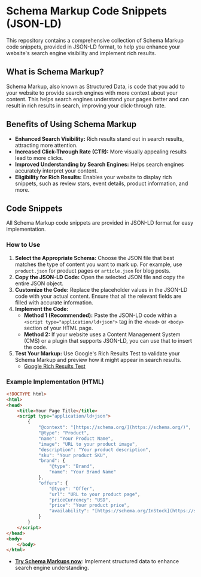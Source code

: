 # Schema Markup Code Snippets (JSON-LD)

This repository contains a comprehensive collection of Schema Markup code snippets, provided in JSON-LD format, to help you enhance your website's search engine visibility and implement rich results.

## What is Schema Markup?

Schema Markup, also known as Structured Data, is code that you add to your website to provide search engines with more context about your content. This helps search engines understand your pages better and can result in rich results in search, improving your click-through rate.

## Benefits of Using Schema Markup

* **Enhanced Search Visibility:** Rich results stand out in search results, attracting more attention.
* **Increased Click-Through Rate (CTR):** More visually appealing results lead to more clicks.
* **Improved Understanding by Search Engines:** Helps search engines accurately interpret your content.
* **Eligibility for Rich Results:** Enables your website to display rich snippets, such as review stars, event details, product information, and more.

## Code Snippets

All Schema Markup code snippets are provided in JSON-LD format for easy implementation.

### How to Use

1.  **Select the Appropriate Schema:** Choose the JSON file that best matches the type of content you want to mark up. For example, use `product.json` for product pages or `article.json` for blog posts.
2.  **Copy the JSON-LD Code:** Open the selected JSON file and copy the entire JSON object.
3.  **Customize the Code:** Replace the placeholder values in the JSON-LD code with your actual content. Ensure that all the relevant fields are filled with accurate information.
4.  **Implement the Code:**
    * **Method 1 (Recommended):** Paste the JSON-LD code within a `<script type="application/ld+json">` tag in the `<head>` or `<body>` section of your HTML page.
    * **Method 2:** If your website uses a Content Management System (CMS) or a plugin that supports JSON-LD, you can use that to insert the code.
5.  **Test Your Markup:** Use Google's Rich Results Test to validate your Schema Markup and preview how it might appear in search results.
    * [Google Rich Results Test](https://search.google.com/test/rich-results)

### Example Implementation (HTML)

```html
<!DOCTYPE html>
<html>
<head>
    <title>Your Page Title</title>
    <script type="application/ld+json">
        {
            "@context": "[https://schema.org/](https://schema.org/)",
            "@type": "Product",
            "name": "Your Product Name",
            "image": "URL to your product image",
            "description": "Your product description",
            "sku": "Your product SKU",
            "brand": {
                "@type": "Brand",
                "name": "Your Brand Name"
            },
            "offers": {
                "@type": "Offer",
                "url": "URL to your product page",
                "priceCurrency": "USD",
                "price": "Your product price",
                "availability": "[https://schema.org/InStock](https://schema.org/InStock)"
            }
        }
    </script>
</head>
<body>
    </body>
</html>
```

* **[Try Schema Markups now](code-snippets/schema-markup/)**: Implement structured data to enhance search engine understanding.